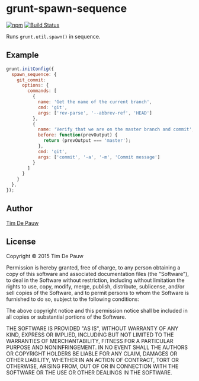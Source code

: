 # grunt-spawn-sequence

[![npm](https://img.shields.io/npm/v/grunt-spawn-sequence.svg)](https://www.npmjs.com/package/grunt-spawn-sequence) [![Build Status](https://img.shields.io/travis/timdp/grunt-spawn-sequence.svg)](https://travis-ci.org/timdp/grunt-spawn-sequence)

Runs `grunt.util.spawn()` in sequence.

## Example

```js
grunt.initConfig({
  spawn_sequence: {
    git_commit:
      options: {
        commands: [
          {
            name: 'Get the name of the current branch',
            cmd: 'git',
            args: ['rev-parse', '--abbrev-ref', 'HEAD']
          },
          {
            name: 'Verify that we are on the master branch and commit',
            before: function(prevOutput) {
              return (prevOutput === 'master');
            },
            cmd: 'git',
            args: ['commit', '-a', '-m', 'Commit message']
          }
        ]
      }
    }
  },
});
```

## Author

[Tim De Pauw](https://tmdpw.eu/)

## License

Copyright &copy; 2015 Tim De Pauw

Permission is hereby granted, free of charge, to any person obtaining a copy
of this software and associated documentation files (the "Software"), to deal
in the Software without restriction, including without limitation the rights
to use, copy, modify, merge, publish, distribute, sublicense, and/or sell
copies of the Software, and to permit persons to whom the Software is
furnished to do so, subject to the following conditions:

The above copyright notice and this permission notice shall be included in all
copies or substantial portions of the Software.

THE SOFTWARE IS PROVIDED "AS IS", WITHOUT WARRANTY OF ANY KIND, EXPRESS OR
IMPLIED, INCLUDING BUT NOT LIMITED TO THE WARRANTIES OF MERCHANTABILITY,
FITNESS FOR A PARTICULAR PURPOSE AND NONINFRINGEMENT. IN NO EVENT SHALL THE
AUTHORS OR COPYRIGHT HOLDERS BE LIABLE FOR ANY CLAIM, DAMAGES OR OTHER
LIABILITY, WHETHER IN AN ACTION OF CONTRACT, TORT OR OTHERWISE, ARISING FROM,
OUT OF OR IN CONNECTION WITH THE SOFTWARE OR THE USE OR OTHER DEALINGS IN THE
SOFTWARE.
